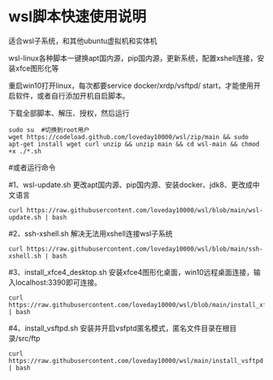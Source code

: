 # wsl脚本快速使用说明

适合wsl子系统，和其他ubuntu虚拟机和实体机

wsl-linux各种脚本一键换apt国内源，pip国内源，更新系统，配置xshell连接，安装xfce图形化等

重启win10打开linux，每次都要service docker/xrdp/vsftpd/ start，才能使用开启软件，或者自行添加开机自启脚本。


下载全部脚本、解压、授权，然后运行

    sudo su  #切换到root用户
    wget https://codeload.github.com/loveday10000/wsl/zip/main && sudo apt-get install wget curl unzip && unzip main && cd wsl-main && chmod +x ./*.sh


#或者运行命令


#1、wsl-update.sh 更改apt国内源、pip国内源、安装docker、jdk8、更改成中文语言

    curl https://raw.githubusercontent.com/loveday10000/wsl/blob/main/wsl-update.sh | bash

#2、ssh-xshell.sh 解决无法用xshell连接wsl子系统

    curl https://raw.githubusercontent.com/loveday10000/wsl/blob/main/ssh-xshell.sh | bash

#3、install_xfce4_desktop.sh 安装xfce4图形化桌面，win10远程桌面连接，输入localhost:3390即可连接。

    curl https://raw.githubusercontent.com/loveday10000/wsl/blob/main/install_xfce4_desktop.sh | bash

#4、install_vsftpd.sh 安装并开启vsfptd匿名模式，匿名文件目录在根目录/src/ftp

    curl https://raw.githubusercontent.com/loveday10000/wsl/main/install_vsftpd.sh | bash
  
